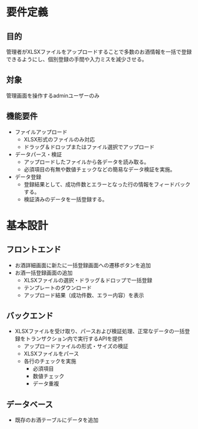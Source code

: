 # 要件定義
## 目的
管理者がXLSXファイルをアップロードすることで多数のお酒情報を一括で登録できるようにし、個別登録の手間や入力ミスを減少させる。
## 対象
管理画面を操作するadminユーザーのみ
## 機能要件
- ファイルアップロード
	- XLSX形式のファイルのみ対応
	- ドラッグ＆ドロップまたはファイル選択でアップロード
- データパース・検証
	- アップロードしたファイルから各データを読み取る。
	- 必須項目の有無や数値チェックなどの簡易なデータ検証を実施。
- データ登録
	- 登録結果として、成功件数とエラーとなった行の情報をフィードバックする。
	- 検証済みのデータを一括登録する。

# 基本設計
## フロントエンド
- お酒詳細画面に新たに一括登録画面への遷移ボタンを追加
- お酒一括登録画面の追加
	- XLSXファイルの選択・ドラッグ＆ドロップで一括登録        
    - テンプレートのダウンロード
    - アップロード結果（成功件数、エラー内容）を表示
## バックエンド
- XLSXファイルを受け取り、パースおよび検証処理、正常なデータの一括登録をトランザクション内で実行するAPIを提供
	- アップロードファイルの形式・サイズの検証
	- XLSXファイルをパース
	- 各行のチェックを実施
		- 必須項目
		- 数値チェック
		- データ重複
## データベース
- 既存のお酒テーブルにデータを追加

